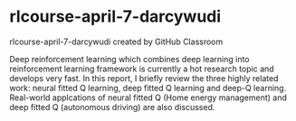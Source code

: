 # rlcourse-april-7-darcywudi
rlcourse-april-7-darcywudi created by GitHub Classroom

Deep reinforcement learning which combines deep learning into reinforcement learning framework is currently a hot research topic and develops very fast.
In this report, I briefly review the three highly related work: neural fitted Q learning, deep fitted Q learning and deep-Q learning.
Real-world applcations of neural fitted Q (Home energy management) and deep fitted Q (autonomous driving) are also discussed.

